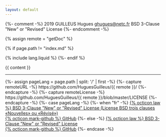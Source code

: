 ```yaml
---
layout: default
---
```


{%- comment -%}
	2019 GUILLEUS Hugues <ghugues@netc.fr>
	BSD 3-Clause "New" or "Revised" License
{%- endcomment -%}

{% assign remote = "getDoc" %}

<style>
	h1:first-of-type{
		display: none;
	}
	h1{
		margin: 0px !important;
	}
	svg.octicon{
		height: 1em !important;
		width: 1em !important;
	}
</style>

{% if page.path != "index.md" %}
<h1>
	<a href="./">{{remote}}</a>&nbsp;/
	{{page.title}}
</h1>
{% include lang.liquid %}
{%- endif %}

{{ content }}

<footer>
	<hr>
	{%- assign pageLang = page.path | split: '/' | first -%}
	{%- capture remoteURL -%}
		https://github.com/HuguesGuilleus/{{ remote }}/
	{%- endcapture -%}
	{%- capture remoteLicense -%}
		https://github.com/HuguesGuilleus/{{ remote }}/blob/master/LICENSE
	{%- endcapture -%}
	{%- case pageLang -%}
		{%- when "fr" -%}
			<a href="{{remoteLicense}}" title="License">
				{% octicon law %} BSD 3-Clause "New" or "Revised" License (License BSD trois clauses «Nouvelles» ou «Révisé»)
			</a><br>
			<a href="{{remoteURL}}" title="Dépôt GitHub">{% octicon mark-github %} GitHub</a>
		{%- else -%}
			<a href="{{remoteLicense}}" title="License">
				{% octicon law %} BSD 3-Clause "New" or "Revised" License
			</a><br>
			<a href="{{remoteURL}}" title="GitHub Repository">{% octicon mark-github %} GitHub</a>
	{%- endcase -%}
</footer>
